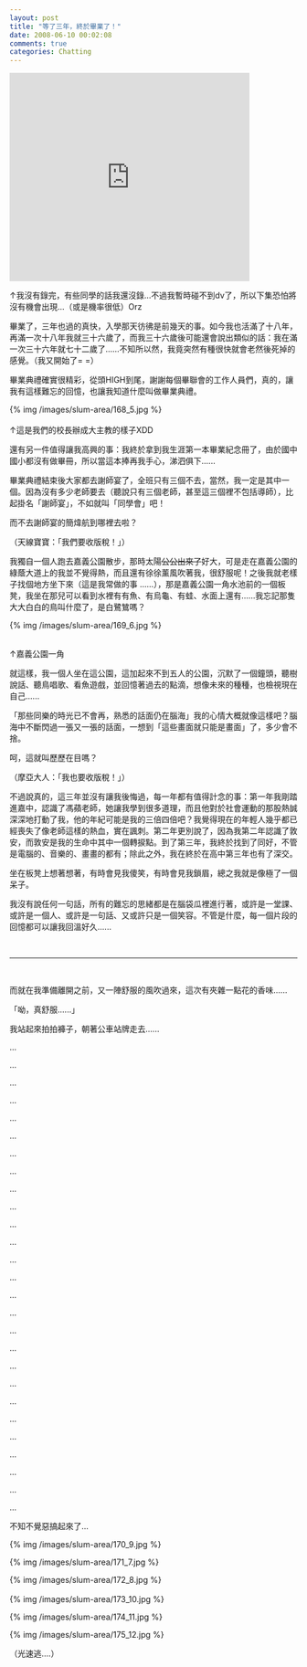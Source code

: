 ```yaml
---
layout: post
title: "等了三年，終於畢業了！"
date: 2008-06-10 00:02:08
comments: true
categories: Chatting
---
```

<p><iframe marginwidth="0" marginheight="0" src="http://vlog.xuite.net/vlog/guest/external.php?media_id=M1J6cGZWLTExNTc3MzAuZmx2&pt=0&ar=0&as=0" frameborder="0" width="420" scrolling="no" height="365"></iframe></p><p>↑我沒有錄完，有些同學的話我還沒錄...不過我暫時碰不到dv了，所以下集恐怕將沒有機會出現...（或是機率很低）Orz</p><p>畢業了，三年也過的真快，入學那天彷彿是前幾天的事。如今我也活滿了十八年，再滿一次十八年我就三十六歲了，而我三十六歲後可能還會說出類似的話：我在滿一次三十六年就七十二歲了……不知所以然，我竟突然有種很快就會老然後死掉的感覺。（我又開始了= =）</p><p>畢業典禮確實很精彩，從頭HIGH到尾，謝謝每個畢聯會的工作人員們，真的，讓我有這樣難忘的回憶，也讓我知道什麼叫做畢業典禮。</p><p>{% img /images/slum-area/168_5.jpg %}<br /><br />↑這是我們的校長辦成大主教的樣子XDD</p><p>還有另一件值得讓我高興的事：我終於拿到我生涯第一本畢業紀念冊了，由於國中國小都沒有做畢冊，所以當這本捧再我手心，涕泗俱下......</p><p>畢業典禮結束後大家都去謝師宴了，全班只有三個不去，當然，我一定是其中一個。因為沒有多少老師要去（聽說只有三個老師，甚至這三個裡不包括導師），比起掛名「謝師宴」，不如就叫「同學會」吧！</p><p>而不去謝師宴的簡煒航到哪裡去啦？</p><p>（天線寶寶：「我們要收版稅！」）</p><p>我獨自一個人跑去嘉義公園散步，那時太陽<strike>公公出來了</strike>好大，可是走在嘉義公園的綠蔭大道上的我並不覺得熱，而且還有徐徐薰風吹著我，很舒服呢！之後我就老樣子找個地方坐下來（這是我常做的事 ......），那是嘉義公園一角水池前的一個板凳，我坐在那兒可以看到水裡有有魚、有烏龜、有蛙、水面上還有......我忘記那隻大大白白的鳥叫什麼了，是白鷺鷥嗎？</p><p>{% img /images/slum-area/169_6.jpg %}<br /><br /></p><p>↑嘉義公園一角</p><p>就這樣，我一個人坐在這公園，這加起來不到五人的公園，沉默了一個鐘頭，聽樹說話、聽鳥唱歌、看魚遊戲，並回憶著過去的點滴，想像未來的種種，也檢視現在自己......</p><p>「那些同樂的時光已不會再，熟悉的話面仍在腦海」我的心情大概就像這樣吧？腦海中不斷閃過一張又一張的話面，一想到「這些畫面就只能是畫面」了，多少會不捨。</p><p>呵，這就叫歷歷在目嗎？</p><p>（摩亞大人：「我也要收版稅！」）</p><p>不過說真的，這三年並沒有讓我後悔過，每一年都有值得計念的事：第一年我剛踏進嘉中，認識了馮蘋老師，她讓我學到很多道理，而且他對於社會運動的那股熱誠深深地打動了我，他的年紀可能是我的三倍四倍吧？我覺得現在的年輕人幾乎都已經喪失了像老師這樣的熱血，實在諷刺。第二年更別說了，因為我第二年認識了敦安，而敦安是我的生命中其中一個轉捩點。到了第三年，我終於找到了同好，不管是電腦的、音樂的、畫畫的都有；除此之外，我在終於在高中第三年也有了深交。</p><p>坐在板凳上想著想著，有時會見我傻笑，有時會見我鎖眉，總之我就是像極了一個呆子。</p><p>我沒有說任何一句話，所有的難忘的思緒都是在腦袋瓜裡進行著，或許是一堂課、或許是一個人、或許是一句話、又或許只是一個笑容。不管是什麼，每一個片段的回憶都可以讓我回溫好久......</p><p> </p><hr /><p> </p><p>而就在我準備離開之前，又一陣舒服的風吹過來，這次有夾雜一點花的香味......</p><p>「呦，真舒服......」</p><p>我站起來拍拍褲子，朝著公車站牌走去......</p><p>...</p><p>...</p><p>...</p><p>...</p><p>...</p><p>...</p><p>...</p><p>...</p><p>...</p><p>...</p><p>...</p><p>...</p><p>...</p><p>...</p><p>...</p><p>...</p><p>...</p><p>...</p><p>...</p><p>...</p><p>...</p><p>...</p><p>...</p><p>...</p><p>...</p><p>...</p><p>...</p><p>不知不覺惡搞起來了...</p><p>{% img /images/slum-area/170_9.jpg %}</p><p>{% img /images/slum-area/171_7.jpg %}</p><p>{% img /images/slum-area/172_8.jpg %}<br /><br />{% img /images/slum-area/173_10.jpg %}</p><p>{% img /images/slum-area/174_11.jpg %}</p><p>{% img /images/slum-area/175_12.jpg %}</p><p>（光速逃....）</p>
